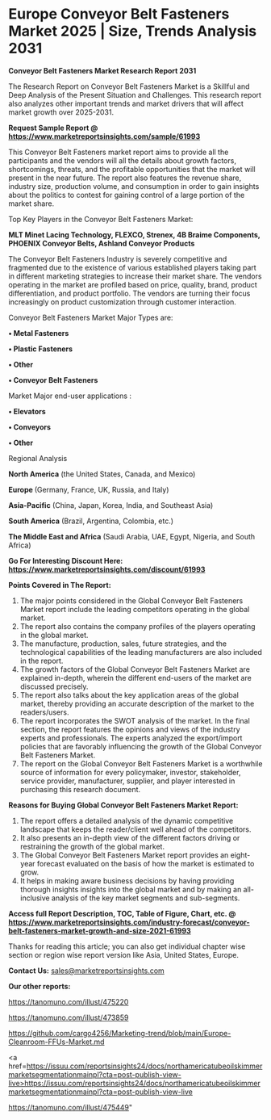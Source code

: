 # Europe Conveyor Belt Fasteners Market 2025 | Size, Trends Analysis 2031

<strong>Conveyor Belt Fasteners Market Research Report 2031</strong>

The Research Report on Conveyor Belt Fasteners Market is a Skillful and Deep Analysis of the Present Situation and Challenges. This research report also analyzes other important trends and market drivers that will affect market growth over 2025-2031.

<strong>Request Sample Report @ <a href=https://www.marketreportsinsights.com/sample/61993>https://www.marketreportsinsights.com/sample/61993</a></strong>

This Conveyor Belt Fasteners market report aims to provide all the participants and the vendors will all the details about growth factors, shortcomings, threats, and the profitable opportunities that the market will present in the near future. The report also features the revenue share, industry size, production volume, and consumption in order to gain insights about the politics to contest for gaining control of a large portion of the market share.

Top Key Players in the Conveyor Belt Fasteners Market:

<strong>MLT Minet Lacing Technology, FLEXCO, Strenex, 4B Braime Components, PHOENIX Conveyor Belts, Ashland Conveyor Products</strong>

The Conveyor Belt Fasteners Industry is severely competitive and fragmented due to the existence of various established players taking part in different marketing strategies to increase their market share. The vendors operating in the market are profiled based on price, quality, brand, product differentiation, and product portfolio. The vendors are turning their focus increasingly on product customization through customer interaction.

Conveyor Belt Fasteners Market Major Types are:

<strong>• Metal Fasteners

• Plastic Fasteners

• Other

• Conveyor Belt Fasteners</strong>

Market Major end-user applications :

<strong>• Elevators

• Conveyors

• Other</strong>

Regional Analysis

</u><strong><b>North America</b></strong> (the United States, Canada, and Mexico)

<strong><b>Europe </b></strong>(Germany, France, UK, Russia, and Italy)

<strong><b>Asia-Pacific</b></strong> (China, Japan, Korea, India, and Southeast Asia)

<strong><b>South America</b></strong> (Brazil, Argentina, Colombia, etc.)

<strong><b>The Middle East and Africa</b></strong> (Saudi Arabia, UAE, Egypt, Nigeria, and South Africa)

<strong>Go For Interesting Discount Here: <a href=https://www.marketreportsinsights.com/discount/61993>https://www.marketreportsinsights.com/discount/61993</a></strong>

<strong>Points Covered in The Report:</strong>
<ol>
  <li>The major points considered in the Global Conveyor Belt Fasteners Market report include the leading competitors operating in the global market.</li>
  <li>The report also contains the company profiles of the players operating in the global market.</li>
  <li>The manufacture, production, sales, future strategies, and the technological capabilities of the leading manufacturers are also included in the report.</li>
  <li>The growth factors of the Global Conveyor Belt Fasteners Market are explained in-depth, wherein the different end-users of the market are discussed precisely.</li>
  <li>The report also talks about the key application areas of the global market, thereby providing an accurate description of the market to the readers/users.</li>
  <li>The report incorporates the SWOT analysis of the market. In the final section, the report features the opinions and views of the industry experts and professionals. The experts analyzed the export/import policies that are favorably influencing the growth of the Global Conveyor Belt Fasteners Market.</li>
  <li>The report on the Global Conveyor Belt Fasteners Market is a worthwhile source of information for every policymaker, investor, stakeholder, service provider, manufacturer, supplier, and player interested in purchasing this research document.</li>
</ol>
<strong>Reasons for Buying Global Conveyor Belt Fasteners Market Report:</strong>

<ol>
  <li>The report offers a detailed analysis of the dynamic competitive landscape that keeps the reader/client well ahead of the competitors.</li>
  <li>It also presents an in-depth view of the different factors driving or restraining the growth of the global market.</li>
  <li>The Global Conveyor Belt Fasteners Market report provides an eight-year forecast evaluated on the basis of how the market is estimated to grow.</li>
  <li>It helps in making aware business decisions by having providing thorough insights insights into the global market and by making an all-inclusive analysis of the key market segments and sub-segments.</li>
</ol>
<strong>Access full Report Description, TOC, Table of Figure, Chart, etc. @ <a href=https://www.marketreportsinsights.com/industry-forecast/conveyor-belt-fasteners-market-growth-and-size-2021-61993>https://www.marketreportsinsights.com/industry-forecast/conveyor-belt-fasteners-market-growth-and-size-2021-61993</a></strong>


Thanks for reading this article; you can also get individual chapter wise section or region wise report version like Asia, United States, Europe.

<strong>Contact Us:</strong>
sales@marketreportsinsights.com

<strong>Our other reports:</strong>

<a href=https://tanomuno.com/illust/475220>https://tanomuno.com/illust/475220</a>

<a href=https://tanomuno.com/illust/473859>https://tanomuno.com/illust/473859</a>

<a href=https://github.com/cargo4256/Marketing-trend/blob/main/Europe-Cleanroom-FFUs-Market.md>https://github.com/cargo4256/Marketing-trend/blob/main/Europe-Cleanroom-FFUs-Market.md</a>

<a href=https://issuu.com/reportsinsights24/docs/northamericatubeoilskimmermarketsegmentationmainpl?cta=post-publish-view-live>https://issuu.com/reportsinsights24/docs/northamericatubeoilskimmermarketsegmentationmainpl?cta=post-publish-view-live</a>

<a href=https://tanomuno.com/illust/475449>https://tanomuno.com/illust/475449</a>"
